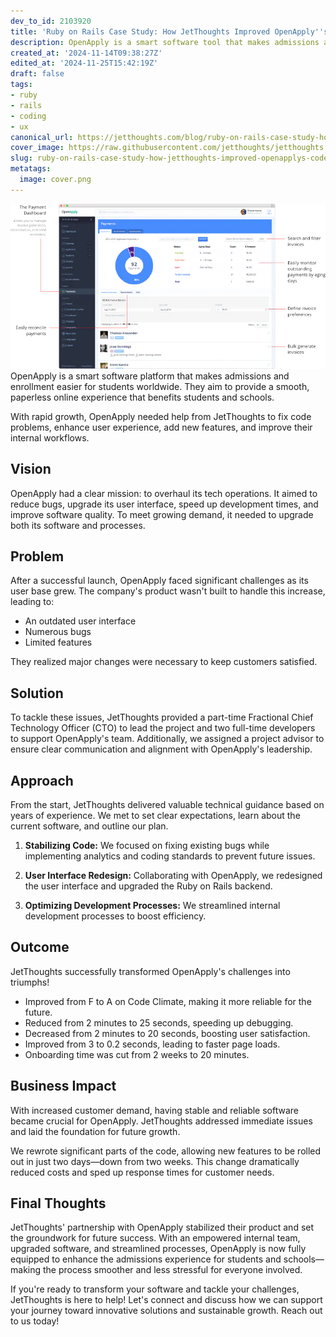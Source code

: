 ```yaml
---
dev_to_id: 2103920
title: 'Ruby on Rails Case Study: How JetThoughts Improved OpenApply''s Code and UX'
description: OpenApply is a smart software tool that makes admissions and enrollment easier for students...
created_at: '2024-11-14T09:38:27Z'
edited_at: '2024-11-25T15:42:19Z'
draft: false
tags:
- ruby
- rails
- coding
- ux
canonical_url: https://jetthoughts.com/blog/ruby-on-rails-case-study-how-jetthoughts-improved-openapplys-code-ux/
cover_image: https://raw.githubusercontent.com/jetthoughts/jetthoughts.github.io/master/content/blog/ruby-on-rails-case-study-how-jetthoughts-improved-openapplys-code-ux/cover.png
slug: ruby-on-rails-case-study-how-jetthoughts-improved-openapplys-code-ux
metatags:
  image: cover.png
---
```


![Payments Dashboard for managing invoices, reconciliation, and payment reminders, featuring bulk invoice generation and tracking of aging days for students and parents.](file_0.png)
OpenApply is a smart software platform that makes admissions and enrollment easier for students worldwide. They aim to provide a smooth, paperless online experience that benefits students and schools.

With rapid growth, OpenApply needed help from JetThoughts to fix code problems, enhance user experience, add new features, and improve their internal workflows.

## Vision

OpenApply had a clear mission: to overhaul its tech operations. It aimed to reduce bugs, upgrade its user interface, speed up development times, and improve software quality. To meet growing demand, it needed to upgrade both its software and processes.

## Problem

After a successful launch, OpenApply faced significant challenges as its user base grew. The company's product wasn't built to handle this increase, leading to:

- An outdated user interface
- Numerous bugs
- Limited features

They realized major changes were necessary to keep customers satisfied.

## Solution

To tackle these issues, JetThoughts provided a part-time Fractional Chief Technology Officer (CTO) to lead the project and two full-time developers to support OpenApply's team. Additionally, we assigned a project advisor to ensure clear communication and alignment with OpenApply's leadership.

## Approach

From the start, JetThoughts delivered valuable technical guidance based on years of experience. We met to set clear expectations, learn about the current software, and outline our plan.

1. **Stabilizing Code:** We focused on fixing existing bugs while implementing analytics and coding standards to prevent future issues.
   
2. **User Interface Redesign:** Collaborating with OpenApply, we redesigned the user interface and upgraded the Ruby on Rails backend.

3. **Optimizing Development Processes:** We streamlined internal development processes to boost efficiency.

## Outcome

JetThoughts successfully transformed OpenApply's challenges into triumphs!

- Improved from F to A on Code Climate, making it more reliable for the future.
- Reduced from 2 minutes to 25 seconds, speeding up debugging.
- Decreased from 2 minutes to 20 seconds, boosting user satisfaction.
- Improved from 3 to 0.2 seconds, leading to faster page loads.
- Onboarding time was cut from 2 weeks to 20 minutes.

## Business Impact

With increased customer demand, having stable and reliable software became crucial for OpenApply. JetThoughts addressed immediate issues and laid the foundation for future growth.

We rewrote significant parts of the code, allowing new features to be rolled out in just two days—down from two weeks. This change dramatically reduced costs and sped up response times for customer needs.

## Final Thoughts

JetThoughts' partnership with OpenApply stabilized their product and set the groundwork for future success. With an empowered internal team, upgraded software, and streamlined processes, OpenApply is now fully equipped to enhance the admissions experience for students and schools—making the process smoother and less stressful for everyone involved.

If you're ready to transform your software and tackle your challenges, JetThoughts is here to help! Let's connect and discuss how we can support your journey toward innovative solutions and sustainable growth. Reach out to us today!